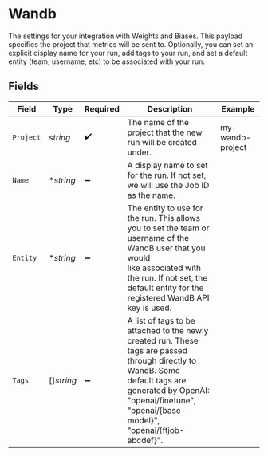 # Wandb

The settings for your integration with Weights and Biases. This payload specifies the project that
metrics will be sent to. Optionally, you can set an explicit display name for your run, add tags
to your run, and set a default entity (team, username, etc) to be associated with your run.



## Fields

| Field                                                                                                                                                                                                                   | Type                                                                                                                                                                                                                    | Required                                                                                                                                                                                                                | Description                                                                                                                                                                                                             | Example                                                                                                                                                                                                                 |
| ----------------------------------------------------------------------------------------------------------------------------------------------------------------------------------------------------------------------- | ----------------------------------------------------------------------------------------------------------------------------------------------------------------------------------------------------------------------- | ----------------------------------------------------------------------------------------------------------------------------------------------------------------------------------------------------------------------- | ----------------------------------------------------------------------------------------------------------------------------------------------------------------------------------------------------------------------- | ----------------------------------------------------------------------------------------------------------------------------------------------------------------------------------------------------------------------- |
| `Project`                                                                                                                                                                                                               | *string*                                                                                                                                                                                                                | :heavy_check_mark:                                                                                                                                                                                                      | The name of the project that the new run will be created under.<br/>                                                                                                                                                    | my-wandb-project                                                                                                                                                                                                        |
| `Name`                                                                                                                                                                                                                  | **string*                                                                                                                                                                                                               | :heavy_minus_sign:                                                                                                                                                                                                      | A display name to set for the run. If not set, we will use the Job ID as the name.<br/>                                                                                                                                 |                                                                                                                                                                                                                         |
| `Entity`                                                                                                                                                                                                                | **string*                                                                                                                                                                                                               | :heavy_minus_sign:                                                                                                                                                                                                      | The entity to use for the run. This allows you to set the team or username of the WandB user that you would<br/>like associated with the run. If not set, the default entity for the registered WandB API key is used.<br/> |                                                                                                                                                                                                                         |
| `Tags`                                                                                                                                                                                                                  | []*string*                                                                                                                                                                                                              | :heavy_minus_sign:                                                                                                                                                                                                      | A list of tags to be attached to the newly created run. These tags are passed through directly to WandB. Some<br/>default tags are generated by OpenAI: "openai/finetune", "openai/{base-model}", "openai/{ftjob-abcdef}".<br/> |                                                                                                                                                                                                                         |